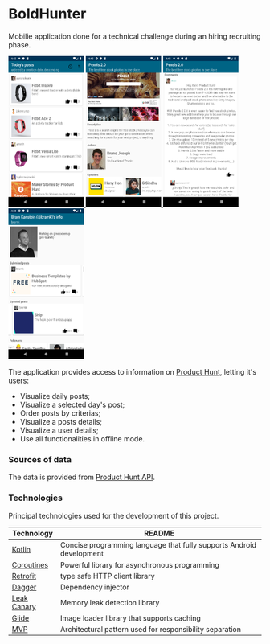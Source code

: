 # BoldHunter
Mobilie application done for a technical challenge during an hiring recruiting phase.

<a href="https://raw.githubusercontent.com/0rp3u/BoldHunter/master/screenshots/device-2019-03-06-164541.png">
<img src="https://raw.githubusercontent.com/0rp3u/BoldHunter/master/screenshots/device-2019-03-06-164541.png" width="150" height="300">
</a>

<a href="https://github.com/0rp3u/BoldHunter/raw/master/screenshots/device-2019-03-06-164025.png">
<img src="https://github.com/0rp3u/BoldHunter/raw/master/screenshots/device-2019-03-06-164025.png" width="150" height="300">
</a>

<a href="https://github.com/0rp3u/BoldHunter/raw/master/screenshots/device-2019-03-06-164149.png">
<img src="https://github.com/0rp3u/BoldHunter/raw/master/screenshots/device-2019-03-06-164149.png" width="150" height="300">
</a>

<a href="https://github.com/0rp3u/BoldHunter/raw/master/screenshots/device-2019-03-06-163817.png">
<img src="https://github.com/0rp3u/BoldHunter/raw/master/screenshots/device-2019-03-06-163817.png" width="150" height="300">
</a>

The application provides access to information on [Product Hunt], letting it's users:

* Visualize daily posts;
* Visualize a selected day's post;
* Order posts by criterias;
* Visualize a posts details;
* Visualize a user details;
* Use all functionalities in offline mode.

### Sources of data
The data is provided from [Product Hunt API].

### Technologies
Principal technologies used for the development of this project.

| Technology | README |
| ------ | ------ |
| [Kotlin] | Concise programming language that fully supports Android development |
| [Coroutines] | Powerful library for asynchronous programming |
| [Retrofit] | type safe HTTP client library|
| [Dagger] | Dependency injector |
| [Leak Canary] | Memory leak detection library |
| [Glide] |  Image loader library that supports caching |
| [MVP] | Architectural pattern used for responsibility separation |

[Product Hunt]: <https://www.producthunt.com/>
[Product Hunt API]: <https://api.producthunt.com/v1/docs>
[Kotlin]: <https://kotlinlang.org/>
[Coroutines]: <https://kotlinlang.org/docs/reference/coroutines-overview.html/>
[Retrofit]: <https://square.github.io/retrofit/>
[Dagger]: <https://google.github.io/dagger/>
[Glide]: <https://bumptech.github.io/glide/>
[Leak Canary]: <https://github.com/square/leakcanary>
[MVP]: <https://en.wikipedia.org/wiki/Model%E2%80%93view%E2%80%93presenter>


